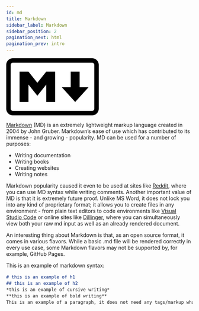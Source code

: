 ```yaml
---
id: md
title: Markdown
sidebar_label: Markdown
sidebar_position: 2
pagination_next: html
pagination_prev: intro
---
```


![markdown logo](/img/md-logo2.png)

[Markdown](https://daringfireball.net/projects/markdown/) (MD) is an extremely lightweight markup language created in 2004 by John Gruber.
Markdown’s ease of use which has contributed to its immense - and growing - popularity. MD can be used for a number of purposes:

* Writing documentation
* Writing books
* Creating websites
* Writing notes

Markdown popularity caused it even to be used at sites like [Reddit](https://www.reddit.com/), where you can use MD syntax while writing comments.
Another important value of MD is that it is extremely future proof. Unlike MS Word, it does not lock you into any kind of proprietary format; it allows you to create files in any environment - from plain text editors to code environments like [Visual Studio Code](https://code.visualstudio.com/) or online sites like [Dillinger](https://dillinger.io/), where you can simultaneously view both your raw md input as well as an already rendered document.

An interesting thing about Markdown is that, as an open source format, it comes in various flavors. While a basic .md file will be rendered correctly in every use case, some Markdown flavors may not be supported by, for example, GitHub Pages.

This is an example of markdown syntax:

```markdown
# this is an example of h1
## this is an example of h2
*this is an example of cursive writing*
**this is an example of bold writing**
This is an example of a paragraph, it does not need any tags/markup whatsoever
```
